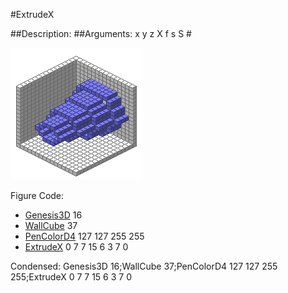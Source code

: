 #ExtrudeX

##Description: <x1> <y> <z> <x2> <Shape> <StartScale> <StopScale> <Skips>
##Arguments: x y z X f s S #

![](ExtrudeX-Iso.png)

Figure Code:
- [Genesis3D](Genesis3D.md) 16
- [WallCube](WallCube.md) 37
- [PenColorD4](PenColorD4.md) 127 127 255 255
- [ExtrudeX](ExtrudeX.md) 0 7 7 15 6 3 7 0

Condensed: Genesis3D 16;WallCube 37;PenColorD4 127 127 255 255;ExtrudeX 0 7 7 15 6 3 7 0

